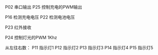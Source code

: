 
P02 串口输出
P25 控制充电的PWM输出

P16 检测充电电压
P22 检测电池电压

P23 红外接收

P24 控制灯光的PWM 1Khz

从左往右数： 
P11 指示灯1 
P12 指示灯2
P13 指示灯3
P14 指示灯4
P15 指示灯5




